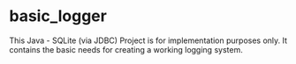 # basic_logger
This Java - SQLite (via JDBC) Project is for implementation purposes only. It contains the basic needs for creating a working logging system.
